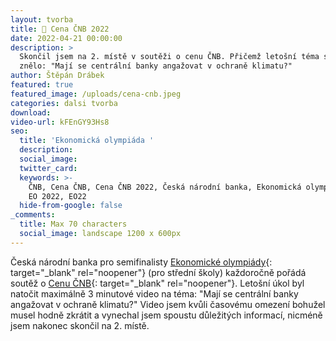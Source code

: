 ```yaml
---
layout: tvorba
title: 🥈 Cena ČNB 2022
date: 2022-04-21 00:00:00
description: >
  Skončil jsem na 2. místě v soutěži o cenu ČNB. Přičemž letošní téma soutěže
  znělo: "Mají se centrální banky angažovat v ochraně klimatu?"
author: Štěpán Drábek
featured: true
featured_image: /uploads/cena-cnb.jpeg
categories: dalsi tvorba
download:
video-url: kFEnGY93Hs8
seo:
  title: 'Ekonomická olympiáda '
  description:
  social_image:
  twitter_card:
  keywords: >-
    ČNB, Cena ČNB, Cena ČNB 2022, Česká národní banka, Ekonomická olympiáda, EO,
    EO 2022, EO22
  hide-from-google: false
_comments:
  title: Max 70 characters
  social_image: landscape 1200 x 600px
---
```

Česk&aacute; n&aacute;rodn&iacute; banka pro semifinalisty [Ekonomické olympi&aacute;dy](https://ekonomickaolympiada.cz){: target="_blank" rel="noopener"} (pro středn&iacute; školy) každoročně poř&aacute;d&aacute; soutěž o [Cenu ČNB](https://www.cnb.cz/cs/o_cnb/cena_cnb_2022/soutez-cena-cnb-2022/index.html){: target="_blank" rel="noopener"}. Letošn&iacute; &uacute;kol byl natočit maxim&aacute;lně 3 minutové video na téma: "Maj&iacute; se centr&aacute;ln&iacute; banky angažovat v ochraně klimatu?" Video jsem kvůli časovému omezen&iacute; bohužel musel hodně zkr&aacute;tit a vynechal jsem spoustu důležit&yacute;ch informac&iacute;, nicméně jsem nakonec skončil na 2. m&iacute;stě.&nbsp;

&nbsp;